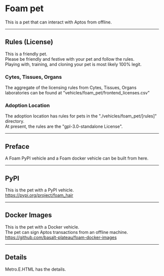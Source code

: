 


# Foam pet  
This is a pet that can interact with Aptos from offline.  

----

## Rules (License)
This is a friendly pet.    
Please be friendly and festive with your pet and follow the rules.  
Playing with, training, and cloning your pet is most likely 100% legit. 

### Cytes, Tissues, Organs
The aggregate of the licensing rules from Cytes, Tissues, Organs
laboratories can be found at "vehicles/foam_pet/frontend_licenses.csv"

### Adoption Location
The adoption location has rules for pets in the "./vehicles/foam_pet/[rules]" directory.  
At present, the rules are the "gpl-3.0-standalone License".  


----

## Preface
A Foam PyPI vehicle and a Foam docker vehicle
can be built from here.

----

## PyPI
This is the pet with a PyPI vehicle.  
https://pypi.org/project/foam_hair

----

## Docker Images
This is the pet with a Docker vehicle.   
The pet can sign Aptos transactions from an offline machine.  
https://github.com/basalt-plateau/foam-docker-images  

----

## Details
Metro.E.HTML has the details.  
